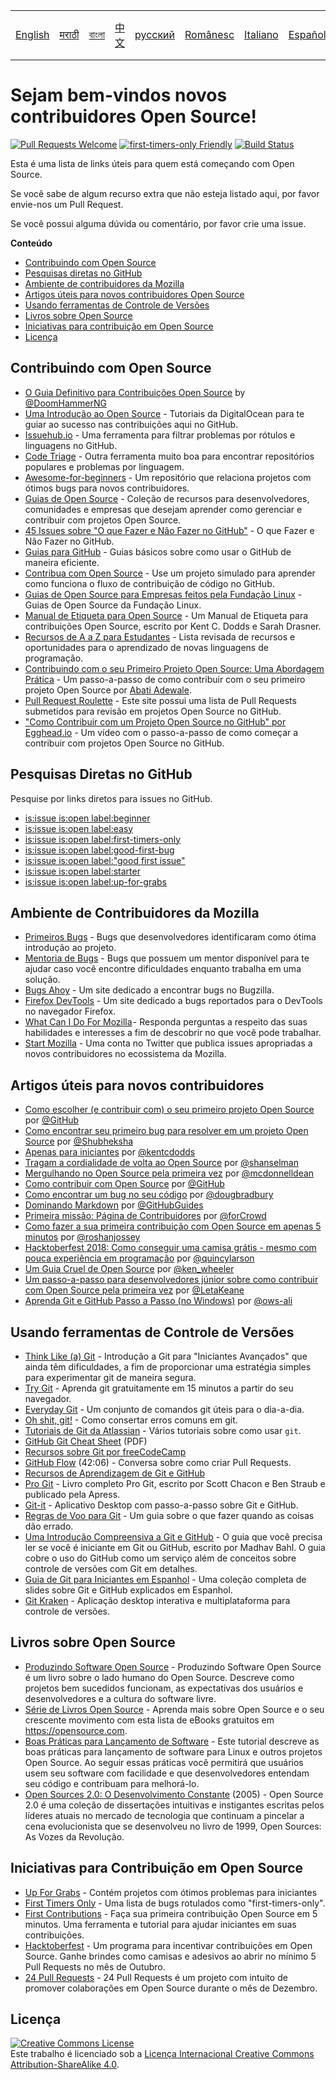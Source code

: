 <table>
    <tr>
        <!-- Do not translate this table -->
        <td><a href="./README.md"> English </a></td>
        <td><a href="./README-MR.md"> मराठी </a></td>
        <td><a href="./README-BN.md"> বাংলা </a></td>
        <td><a href="./README-CN.md"> 中文 </a></td>
        <td><a href="./README-RU.md"> русский </a></td>
        <td><a href="./README-RO.md"> Românesc </a></td>
        <td><a href="./README-IT.md"> Italiano </a></td>
        <td><a href="./README-ES.md"> Español </a></td>
        <td><a href="./README-pt-BR.md"> Português (BR) </a></td>
        <td><a href="./README-DE.md"> Deutsch </a></td>
        <td><a href="./README-GR.md"> Ελληνικά </a></td>
        <td><a href="./README-FR.md"> Français </a></td>
        <td><a href="./README-TR.md"> Turkish </a></td>
        <td><a href="./README-KO.md"> 한국어 </a></td>
    </tr>
</table>

# Sejam bem-vindos novos contribuidores Open Source!

[![Pull Requests Welcome](https://img.shields.io/badge/PRs-welcome-brightgreen.svg?style=flat)](http://makeapullrequest.com)
[![first-timers-only Friendly](https://img.shields.io/badge/first--timers--only-friendly-blue.svg)](http://www.firsttimersonly.com/)
[![Build Status](https://travis-ci.org/freeCodeCamp/how-to-contribute-to-open-source.svg?branch=master)](https://travis-ci.org/freeCodeCamp/how-to-contribute-to-open-source)

Esta é uma lista de links úteis para quem está começando com Open Source.

Se você sabe de algum recurso extra que não esteja listado aqui, por favor envie-nos um Pull Request.

Se você possui alguma dúvida ou comentário, por favor crie uma issue.

**Conteúdo**

- [Contribuindo com Open Source](#contribuindo-com-open-source)
- [Pesquisas diretas no GitHub](#pesquisas-diretas-no-github)
- [Ambiente de contribuidores da Mozilla](#ambiente-de-contribuidores-da-mozilla)
- [Artigos úteis para novos contribuidores Open Source](#artigos-úteis-para-novos-contribuidores)
- [Usando ferramentas de Controle de Versões](#usando-ferramentas-de-controle-de-versões)
- [Livros sobre Open Source](#livros-sobre-open-source)
- [Iniciativas para contribuição em Open Source](#iniciativas-para-contribuição-em-open-source)
- [Licença](#licença)

## Contribuindo com Open Source

- [O Guia Definitivo para Contribuições Open Source](https://medium.freecodecamp.org/the-definitive-guide-to-contributing-to-open-source-900d5f9f2282) by [@DoomHammerNG](https://twitter.com/DoomHammerNG)
- [Uma Introdução ao Open Source](https://www.digitalocean.com/community/tutorial_series/an-introduction-to-open-source) - Tutoriais da DigitalOcean para te guiar ao sucesso nas contribuições aqui no GitHub.
- [Issuehub.io](http://issuehub.pro/) - Uma ferramenta para filtrar problemas por rótulos e linguagens no GitHub.
- [Code Triage](https://www.codetriage.com/) - Outra ferramenta muito boa para encontrar repositórios populares e problemas por linguagem.
- [Awesome-for-beginners](https://github.com/MunGell/awesome-for-beginners) - Um repositório que relaciona projetos com ótimos bugs para novos contribuidores.
- [Guias de Open Source](https://opensource.guide/) - Coleção de recursos para desenvolvedores, comunidades e empresas que desejam aprender como gerenciar e contribuir com projetos Open Source.
- [45 Issues sobre "O que Fazer e Não Fazer no GitHub"](https://hackernoon.com/45-github-issues-dos-and-donts-dfec9ab4b612) - O que Fazer e Não Fazer no GitHub.
- [Guias para GitHub](https://guides.github.com/) - Guias básicos sobre como usar o GitHub de maneira eficiente.
- [Contribua com Open Source](https://github.com/danthareja/contribute-to-open-source) - Use um projeto simulado para aprender como funciona o fluxo de contribuição de código no GitHub.
- [Guias de Open Source para Empresas feitos pela Fundação Linux](https://www.linuxfoundation.org/resources/open-source-guides/) - Guias de Open Source da Fundação Linux.
- [Manual de Etiqueta para Open Source](https://css-tricks.com/open-source-etiquette-guidebook/) - Um Manual de Etiqueta para contribuições Open Source, escrito por Kent C. Dodds e Sarah Drasner.
- [Recursos de A a Z para Estudantes](https://github.com/dipakkr/A-to-Z-Resources-for-Students) - Lista revisada de recursos e oportunidades para o aprendizado de novas linguagens de programação.
- [Contribuindo com o seu Primeiro Projeto Open Source: Uma Abordagem Prática](https://blog.devcenter.co/contributing-to-your-first-open-source-project-a-practical-approach-1928c4cbdae) - Um passo-a-passo de como contribuir com o seu primeiro projeto Open Source por [Abati Adewale](https://www.acekyd.com).
- [Pull Request Roulette](http://www.pullrequestroulette.com/) - Este site possui uma lista de Pull Requests submetidos para revisão em projetos Open Source no GitHub.
- ["Como Contribuir com um Projeto Open Source no GitHub" por Egghead.io](https://egghead.io/courses/how-to-contribute-to-an-open-source-project-on-github) - Um vídeo com o passo-a-passo de como começar a contribuir com projetos Open Source no GitHub.

## Pesquisas Diretas no GitHub

Pesquise por links diretos para issues no GitHub.

- [is:issue is:open label:beginner](https://github.com/search?utf8=%E2%9C%93&q=is%3Aissue+is%3Aopen+label%3Abeginner)
- [is:issue is:open label:easy](https://github.com/search?utf8=%E2%9C%93&q=is%3Aissue+is%3Aopen+label%3Aeasy)
- [is:issue is:open label:first-timers-only](https://github.com/search?utf8=%E2%9C%93&q=is%3Aissue+is%3Aopen+label%3Afirst-timers-only)
- [is:issue is:open label:good-first-bug](https://github.com/search?utf8=%E2%9C%93&q=is%3Aissue+is%3Aopen+label%3Agood-first-bug)
- [is:issue is:open label:"good first issue"](https://github.com/search?utf8=%E2%9C%93&q=is%3Aissue+is%3Aopen+label%3A"good+first+issue")
- [is:issue is:open label:starter](https://github.com/search?utf8=%E2%9C%93&q=is%3Aissue+is%3Aopen+label%3Astarter)
- [is:issue is:open label:up-for-grabs](https://github.com/search?utf8=%E2%9C%93&q=is%3Aissue+is%3Aopen+label%3Aup-for-grabs)

## Ambiente de Contribuidores da Mozilla

- [Primeiros Bugs](https://bugzil.la/sw:%22[good%20first%20bug]%22&limit=0) - Bugs que desenvolvedores identificaram como ótima introdução ao projeto.
- [Mentoria de Bugs](https://bugzilla.mozilla.org/buglist.cgi?quicksearch=mentor%3A%40) - Bugs que possuem um mentor disponível para te ajudar caso você encontre dificuldades enquanto trabalha em uma solução.
- [Bugs Ahoy](http://www.joshmatthews.net/bugsahoy/) - Um site dedicado a encontrar bugs no Bugzilla.
- [Firefox DevTools](http://firefox-dev.tools/) - Um site dedicado a bugs reportados para o DevTools no navegador Firefox.
- [What Can I Do For Mozilla](http://whatcanidoformozilla.org/) - Responda perguntas a respeito das suas habilidades e interesses a fim de descobrir no que você pode trabalhar.
- [Start Mozilla](https://twitter.com/StartMozilla) - Uma conta no Twitter que publica issues apropriadas a novos contribuidores no ecossistema da Mozilla.

## Artigos úteis para novos contribuidores

- [Como escolher (e contribuir com) o seu primeiro projeto Open Source](https://github.com/collections/choosing-projects) por [@GitHub](https://github.com/github)
- [Como encontrar seu primeiro bug para resolver em um projeto Open Source](https://medium.freecodecamp.org/finding-your-first-open-source-project-or-bug-to-work-on-1712f651e5ba#.slc8i2h1l) por [@Shubheksha](https://github.com/Shubheksha)
- [Apenas para iniciantes](https://kentcdodds.com/blog/first-timers-only) por [@kentcdodds](https://github.com/kentcdodds)
- [Tragam a cordialidade de volta ao Open Source](http://www.hanselman.com/blog/BringKindnessBackToOpenSource.aspx) por [@shanselman](https://github.com/shanselman)
- [Mergulhando no Open Source pela primeira vez](https://www.nearform.com/blog/getting-into-open-source-for-the-first-time/) por [@mcdonnelldean](https://github.com/mcdonnelldean)
- [Como contribuir com Open Source](https://opensource.guide/how-to-contribute/) por [@GitHub](https://github.com/github)
- [Como encontrar um bug no seu código](https://8thlight.com/blog/doug-bradbury/2016/06/29/how-to-find-bug-in-your-code.html) por [@dougbradbury](https://twitter.com/dougbradbury)
- [Dominando Markdown](https://guides.github.com/features/mastering-markdown/) por [@GitHubGuides](https://guides.github.com/)
- [Primeira missão: Página de Contribuidores](https://medium.com/@forCrowd/first-mission-contributors-page-df24e6e70705#.2v2g0no29) por [@forCrowd](https://github.com/forCrowd)
- [Como fazer a sua primeira contribuição com Open Source em apenas 5 minutos](https://medium.freecodecamp.org/how-to-make-your-first-open-source-contribution-in-just-5-minutes-aaad1fc59c9a) por [@roshanjossey](https://medium.freecodecamp.org/@roshanjossey)
- [Hacktoberfest 2018: Como conseguir uma camisa grátis - mesmo com pouca experiência em programação](https://medium.freecodecamp.org/hacktoberfest-2018-how-you-can-get-your-free-shirt-even-if-youre-new-to-coding-96080dd0b01b) por [@quincylarson](https://medium.freecodecamp.org/@quincylarson)
- [Um Guia Cruel de Open Source](https://medium.com/codezillas/a-bitter-guide-to-open-source-a8e3b6a3c1c4) por [@ken_wheeler](https://medium.com/@ken_wheeler)
- [Um passo-a-passo para desenvolvedores júnior sobre como contribuir com Open Source pela primeira vez](https://hackernoon.com/contributing-to-open-source-the-sharks-are-photoshopped-47e22db1ab86) por [@LetaKeane](http://www.letakeane.com/)
- [Aprenda Git e GitHub Passo a Passo (no Windows)](https://medium.com/@ows_ali/be93518e06dc) por [@ows-ali](https://medium.com/@ows_ali)

## Usando ferramentas de Controle de Versões

- [Think Like (a) Git](http://think-like-a-git.net/) - Introdução a Git para "Iniciantes Avançados" que ainda têm dificuldades, a fim de proporcionar uma estratégia simples para experimentar git de maneira segura.
- [Try Git](https://try.github.io/) - Aprenda git gratuitamente em 15 minutos a partir do seu navegador.
- [Everyday Git](https://git-scm.com/docs/giteveryday) - Um conjunto de comandos git úteis para o dia-a-dia.
- [Oh shit, git!](http://ohshitgit.com/) - Como consertar erros comuns em git.
- [Tutoriais de Git da Atlassian](https://www.atlassian.com/git/tutorials/) - Vários tutoriais sobre como usar `git`.
- [GitHub Git Cheat Sheet](https://education.github.com/git-cheat-sheet-education.pdf) (PDF)
- [Recursos sobre Git por freeCodeCamp](https://www.freecodecamp.org/forum/t/wiki-git-resources/13136)
- [GitHub Flow](https://www.youtube.com/watch?v=juLIxo42A_s) (42:06) - Conversa sobre como criar Pull Requests.
- [Recursos de Aprendizagem de Git e GitHub](https://help.github.com/articles/git-and-github-learning-resources/)
- [Pro Git](https://git-scm.com/book/en/v2) - Livro completo Pro Git, escrito por Scott Chacon e Ben Straub e publicado pela Apress.
- [Git-it](https://github.com/jlord/git-it-electron) - Aplicativo Desktop com passo-a-passo sobre Git e GitHub.
- [Regras de Voo para Git](https://github.com/k88hudson/git-flight-rules) - Um guia sobre o que fazer quando as coisas dão errado.
- [Uma Introdução Compreensiva a Git e GitHub](https://codeburst.io/git-good-part-a-e0d826286a2a) - O guia que você precisa ler se você é iniciante em Git ou GitHub, escrito por Madhav Bahl. O guia cobre o uso do GitHub como um serviço além de conceitos sobre controle de versões com Git em detalhes.
- [Guia de Git para Iniciantes em Espanhol](https://platzi.github.io/git-slides/#/) - Uma coleção completa de slides sobre Git e GitHub explicados em Espanhol.
- [Git Kraken](https://www.gitkraken.com/git-client) - Aplicação desktop interativa e multiplataforma para controle de versões.

## Livros sobre Open Source

- [Produzindo Software Open Source](http://producingoss.com/) - Produzindo Software Open Source é um livro sobre o lado humano do Open Source. Descreve como projetos bem sucedidos funcionam, as expectativas dos usuários e desenvolvedores e a cultura do software livre.
- [Série de Livros Open Source](https://opensource.com/resources/ebooks) - Aprenda mais sobre Open Source e o seu crescente movimento com esta lista de eBooks gratuitos em https://opensource.com.
- [Boas Práticas para Lançamento de Software](http://en.tldp.org/HOWTO/Software-Release-Practice-HOWTO/) - Este tutorial descreve as boas práticas para lançamento de software para Linux e outros projetos Open Source. Ao seguir essas práticas você permitirá que usuários usem seu software com facilidade e que desenvolvedores entendam seu código e contribuam para melhorá-lo.
- [Open Sources 2.0: O Desenvolvimento Constante](https://archive.org/details/opensources2.000diborich) (2005) - Open Source 2.0 é uma coleção de dissertações intuitivas e instigantes escritas pelos líderes atuais no mercado de tecnologia que continuam a pincelar a cena evolucionista que se desenvolveu no livro de 1999, Open Sources: As Vozes da Revolução.

## Iniciativas para Contribuição em Open Source

- [Up For Grabs](http://up-for-grabs.net/#/) - Contém projetos com ótimos problemas para iniciantes
- [First Timers Only](http://www.firsttimersonly.com/) - Uma lista de bugs rotulados como "first-timers-only".
- [First Contributions](https://firstcontributions.github.io/) - Faça sua primeira contribuição Open Source em 5 minutos. Uma ferramenta e tutorial para ajudar iniciantes em suas contribuições.
- [Hacktoberfest](https://hacktoberfest.digitalocean.com/) - Um programa para incentivar contribuições em Open Source. Ganhe brindes como camisas e adesivos ao abrir no mínimo 5 Pull Requests no mês de Outubro.
- [24 Pull Requests](https://24pullrequests.com) - 24 Pull Requests é um projeto com intuito de promover colaborações em Open Source durante o mês de Dezembro.

## Licença

<a rel="license" href="http://creativecommons.org/licenses/by-sa/4.0/"><img alt="Creative Commons License" style="border-width:0" src="https://i.creativecommons.org/l/by-sa/4.0/88x31.png" /></a><br />Este trabalho é licenciado sob a <a rel="license" href="http://creativecommons.org/licenses/by-sa/4.0/">Licença Internacional Creative Commons Attribution-ShareAlike 4.0</a>.
